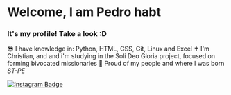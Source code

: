 <h1> Welcome, I am Pedro habt </h1>
<h3> It's my profile! Take a look :D</h3>

😎 I have knowledge in: Python, HTML, CSS, Git, Linux and Excel 
✝️ I'm Christian, and and i'm studying in the Soli Deo Gloria project, focused on forming bivocated missionaries
🌵 Proud of my people and where I was born *ST-PE*




[![Instagram Badge](https://img.shields.io/badge/Instagram-E4405F?style=for-the-badge&logo=instagram&logoColor=white)](https://www.instagram.com/pdr_torres/)

<!--
**pdrhabt/pdrhabt** is a ✨ _special_ ✨ repository because its `README.md` (this file) appears on your GitHub profile.

Here are some ideas to get you started:

- 🔭 I’m currently working on ...
- 🌱 I’m currently learning ...
- 👯 I’m looking to collaborate on ...
- 🤔 I’m looking for help with ...
- 💬 Ask me about ...
- 📫 How to reach me: ...
- 😄 Pronouns: ...
- ⚡ Fun fact: ...
-->
